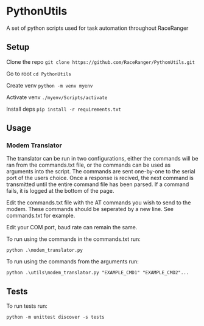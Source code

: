# PythonUtils
A set of python scripts used for task automation throughout RaceRanger

## Setup

Clone the repo
```git clone https://github.com/RaceRanger/PythonUtils.git```

Go to root
```cd PythonUtils```

Create venv
```python -m venv myenv```

Activate venv
```./myenv/Scripts/activate```

Install deps
```pip install -r requirements.txt```

## Usage

### Modem Translator
The translator can be run in two configurations, either the commands will be ran from the commands.txt file, or the commands can be used as arguments into the script. The commands are sent one-by-one to the serial port of the users choice. Once a response is recived, the next command is transmitted until the entire command file has been parsed. If a command fails, it is logged at the bottom of the page. 

Edit the commands.txt file with the AT commands you wish to send to the modem. 
These commands should be seperated by a new line. See commands.txt for example.

Edit your COM port, baud rate can remain the same.

To run using the commands in the commands.txt run:

```python .\modem_translator.py```

To run using the commands from the arguments run:

```python .\utils\modem_translator.py "EXAMPLE_CMD1" "EXAMPLE_CMD2"...```

## Tests

To run tests run:

```python -m unittest discover -s tests```
